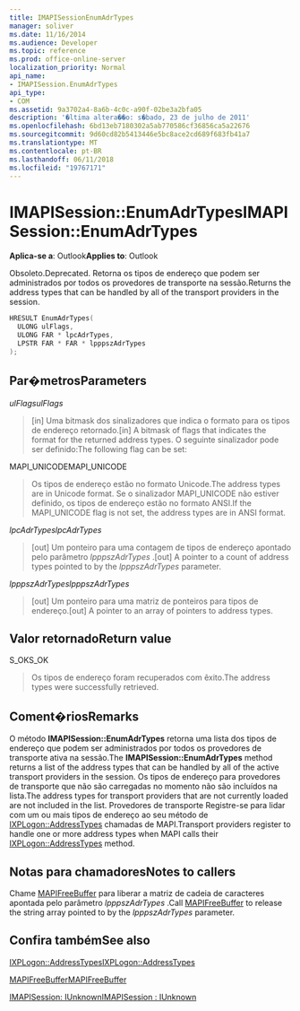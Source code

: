```yaml
---
title: IMAPISessionEnumAdrTypes
manager: soliver
ms.date: 11/16/2014
ms.audience: Developer
ms.topic: reference
ms.prod: office-online-server
localization_priority: Normal
api_name:
- IMAPISession.EnumAdrTypes
api_type:
- COM
ms.assetid: 9a3702a4-8a6b-4c0c-a90f-02be3a2bfa05
description: '�ltima altera��o: s�bado, 23 de julho de 2011'
ms.openlocfilehash: 6bd13eb7180302a5ab770586cf36856ca5a22676
ms.sourcegitcommit: 9d60cd82b5413446e5bc8ace2cd689f683fb41a7
ms.translationtype: MT
ms.contentlocale: pt-BR
ms.lasthandoff: 06/11/2018
ms.locfileid: "19767171"
---
```

# <a name="imapisessionenumadrtypes"></a><span data-ttu-id="bd605-103">IMAPISession::EnumAdrTypes</span><span class="sxs-lookup"><span data-stu-id="bd605-103">IMAPISession::EnumAdrTypes</span></span>

  
  
<span data-ttu-id="bd605-104">**Aplica-se a**: Outlook</span><span class="sxs-lookup"><span data-stu-id="bd605-104">**Applies to**: Outlook</span></span> 
  
<span data-ttu-id="bd605-105">Obsoleto.</span><span class="sxs-lookup"><span data-stu-id="bd605-105">Deprecated.</span></span> <span data-ttu-id="bd605-106">Retorna os tipos de endereço que podem ser administrados por todos os provedores de transporte na sessão.</span><span class="sxs-lookup"><span data-stu-id="bd605-106">Returns the address types that can be handled by all of the transport providers in the session.</span></span> 
  
```cpp
HRESULT EnumAdrTypes(
  ULONG ulFlags,
  ULONG FAR * lpcAdrTypes,
  LPSTR FAR * FAR * lpppszAdrTypes
);
```

## <a name="parameters"></a><span data-ttu-id="bd605-107">Par�metros</span><span class="sxs-lookup"><span data-stu-id="bd605-107">Parameters</span></span>

 <span data-ttu-id="bd605-108">_ulFlags_</span><span class="sxs-lookup"><span data-stu-id="bd605-108">_ulFlags_</span></span>
  
> <span data-ttu-id="bd605-109">[in] Uma bitmask dos sinalizadores que indica o formato para os tipos de endereço retornado.</span><span class="sxs-lookup"><span data-stu-id="bd605-109">[in] A bitmask of flags that indicates the format for the returned address types.</span></span> <span data-ttu-id="bd605-110">O seguinte sinalizador pode ser definido:</span><span class="sxs-lookup"><span data-stu-id="bd605-110">The following flag can be set:</span></span>
    
<span data-ttu-id="bd605-111">MAPI_UNICODE</span><span class="sxs-lookup"><span data-stu-id="bd605-111">MAPI_UNICODE</span></span> 
  
> <span data-ttu-id="bd605-112">Os tipos de endereço estão no formato Unicode.</span><span class="sxs-lookup"><span data-stu-id="bd605-112">The address types are in Unicode format.</span></span> <span data-ttu-id="bd605-113">Se o sinalizador MAPI_UNICODE não estiver definido, os tipos de endereço estão no formato ANSI.</span><span class="sxs-lookup"><span data-stu-id="bd605-113">If the MAPI_UNICODE flag is not set, the address types are in ANSI format.</span></span>
    
 <span data-ttu-id="bd605-114">_lpcAdrTypes_</span><span class="sxs-lookup"><span data-stu-id="bd605-114">_lpcAdrTypes_</span></span>
  
> <span data-ttu-id="bd605-115">[out] Um ponteiro para uma contagem de tipos de endereço apontado pelo parâmetro _lpppszAdrTypes_ .</span><span class="sxs-lookup"><span data-stu-id="bd605-115">[out] A pointer to a count of address types pointed to by the  _lpppszAdrTypes_ parameter.</span></span> 
    
 <span data-ttu-id="bd605-116">_lpppszAdrTypes_</span><span class="sxs-lookup"><span data-stu-id="bd605-116">_lpppszAdrTypes_</span></span>
  
> <span data-ttu-id="bd605-117">[out] Um ponteiro para uma matriz de ponteiros para tipos de endereço.</span><span class="sxs-lookup"><span data-stu-id="bd605-117">[out] A pointer to an array of pointers to address types.</span></span>
    
## <a name="return-value"></a><span data-ttu-id="bd605-118">Valor retornado</span><span class="sxs-lookup"><span data-stu-id="bd605-118">Return value</span></span>

<span data-ttu-id="bd605-119">S_OK</span><span class="sxs-lookup"><span data-stu-id="bd605-119">S_OK</span></span> 
  
> <span data-ttu-id="bd605-120">Os tipos de endereço foram recuperados com êxito.</span><span class="sxs-lookup"><span data-stu-id="bd605-120">The address types were successfully retrieved.</span></span>
    
## <a name="remarks"></a><span data-ttu-id="bd605-121">Coment�rios</span><span class="sxs-lookup"><span data-stu-id="bd605-121">Remarks</span></span>

<span data-ttu-id="bd605-122">O método **IMAPISession::EnumAdrTypes** retorna uma lista dos tipos de endereço que podem ser administrados por todos os provedores de transporte ativa na sessão.</span><span class="sxs-lookup"><span data-stu-id="bd605-122">The **IMAPISession::EnumAdrTypes** method returns a list of the address types that can be handled by all of the active transport providers in the session.</span></span> <span data-ttu-id="bd605-123">Os tipos de endereço para provedores de transporte que não são carregadas no momento não são incluídos na lista.</span><span class="sxs-lookup"><span data-stu-id="bd605-123">The address types for transport providers that are not currently loaded are not included in the list.</span></span> <span data-ttu-id="bd605-124">Provedores de transporte Registre-se para lidar com um ou mais tipos de endereço ao seu método de [IXPLogon::AddressTypes](ixplogon-addresstypes.md) chamadas de MAPI.</span><span class="sxs-lookup"><span data-stu-id="bd605-124">Transport providers register to handle one or more address types when MAPI calls their [IXPLogon::AddressTypes](ixplogon-addresstypes.md) method.</span></span> 
  
## <a name="notes-to-callers"></a><span data-ttu-id="bd605-125">Notas para chamadores</span><span class="sxs-lookup"><span data-stu-id="bd605-125">Notes to callers</span></span>

<span data-ttu-id="bd605-126">Chame [MAPIFreeBuffer](mapifreebuffer.md) para liberar a matriz de cadeia de caracteres apontada pelo parâmetro _lpppszAdrTypes_ .</span><span class="sxs-lookup"><span data-stu-id="bd605-126">Call [MAPIFreeBuffer](mapifreebuffer.md) to release the string array pointed to by the  _lpppszAdrTypes_ parameter.</span></span> 
  
## <a name="see-also"></a><span data-ttu-id="bd605-127">Confira também</span><span class="sxs-lookup"><span data-stu-id="bd605-127">See also</span></span>



[<span data-ttu-id="bd605-128">IXPLogon::AddressTypes</span><span class="sxs-lookup"><span data-stu-id="bd605-128">IXPLogon::AddressTypes</span></span>](ixplogon-addresstypes.md)
  
[<span data-ttu-id="bd605-129">MAPIFreeBuffer</span><span class="sxs-lookup"><span data-stu-id="bd605-129">MAPIFreeBuffer</span></span>](mapifreebuffer.md)
  
[<span data-ttu-id="bd605-130">IMAPISession: IUnknown</span><span class="sxs-lookup"><span data-stu-id="bd605-130">IMAPISession : IUnknown</span></span>](imapisessioniunknown.md)

